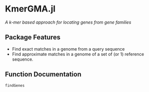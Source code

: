 # KmerGMA.jl
*A k-mer based approach for locating genes from gene families*
## Package Features
- Find exact matches in a genome from a query sequence
- Find approximate matches in a genome of a set of (or 1) reference sequence.
## Function Documentation
```@docs
findGenes
```
